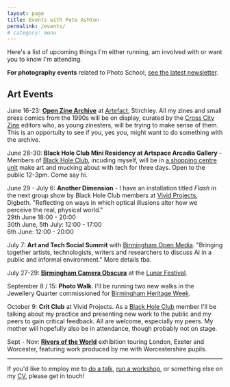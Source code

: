 ```yaml
---
layout: page
title: Events with Pete Ashton
permalink: /events/
# category: menu
---
```


Here's a list of upcoming things I'm either running, am involved with or want you to know I'm attending.

**For photography events** related to Photo School, [see the latest newsletter](https://us2.campaign-archive.com/home/?u=7831fcef470b0e8f86ec0af40&id=9a536a32c0).

## Art Events

June 16-23: [**Open Zine Archive**](https://www.crosscityzine.org/oza) at [Artefact](http://artefactstirchley.co.uk), Stirchley. All my zines and small press comics from the 1990s will be on display, curated by the [Cross City Zine](https://www.crosscityzine.org/) editors who, as young zinesters, will be trying to make sense of them. This is an opportuity to see if you, yes you, might want to do something with the archive. 

June 28-30: **Black Hole Club Mini Residency at Artspace Arcadia Gallery** - Members of [Black Hole Club](http://blackholeclub.com), incuding myself, will be in [a shopping centre unit](http://coventry-artspace.co.uk/lesson/artspace-arcadia-gallery/) make art and mucking about with tech for three days. Open to the public 12-3pm. Come say hi.  

June 29 - July 6: **Another Dimension** - I have an installation titled *Flash* in the next group show by Black Hole Club members at [Vivid Projects](http://www.vividprojects.org.uk), Digbeth. "Reflecting on ways in which optical illusions alter how we perceive the real, physical world."  
29th June 18:00 - 20:00  
30th June, 5th July: 12:00 - 17:00    
6th June: 12:00 - 20:00  

July 7: **Art and Tech Social Summit** with [Birmingham Open Media](http://www.bom.org.uk). "Bringing together artists, technologists, writers and researchers to discuss AI in a public and informal environment." More details tba.

July 27-29: [**Birmingham Camera Obscura**](http://bhamobscura.com) at the [Lunar Festival](http://lunarfestival.co.uk).

September 8 / 15: **Photo Walk**. I'll be running two new walks in the Jewellery Quarter commissioned for [Birmingham Heritage Week](http://birminghamheritageweek.co.uk).

October 9: **Crit Club** at Vivid Projects. As a [Black Hole Club](http://www.blackholeclub.com) member I'll be talking about my practice and presenting new work to the public and my peers to gain critical feedback. All are welcome, especially my peers. My mother will hopefully also be in attendance, though probably not on stage.  

Sept - Nov: [**Rivers of the World**](http://riversoftheworld.org) exhibition touring London, Exeter and Worcester, featuring work produced by me with Worcestershire pupils. 

***

If you'd like to employ me to [do a talk](http://peteashton.com/talks/), [run a workshop](http://peteashton.com/workshops/), or something else on my [CV](http://art.peteashton.com/cv/), please get in touch! 